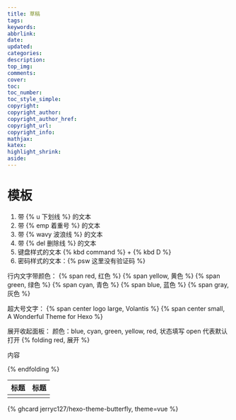 ```yaml
---
title: 草稿
tags:
keywords:
abbrlink:
date:
updated:
categories:
description:
top_img:
comments:
cover:
toc:
toc_number:
toc_style_simple:
copyright:
copyright_author:
copyright_author_href:
copyright_url:
copyright_info:
mathjax:
katex:
highlight_shrink:
aside:
---
```


# 模板

1. 带 {% u 下划线 %} 的文本
2. 带 {% emp 着重号 %} 的文本
3. 带 {% wavy 波浪线 %} 的文本
4. 带 {% del 删除线 %} 的文本
5. 键盘样式的文本 {% kbd command %} + {% kbd D %}
6. 密码样式的文本：{% psw 这里没有验证码 %}

行内文字带颜色：
{% span red, 红色 %}
{% span yellow, 黄色 %}
{% span green, 绿色 %}
{% span cyan, 青色 %}
{% span blue, 蓝色 %}
{% span gray, 灰色 %}

超大号文字：
{% span center logo large, Volantis %}
{% span center small, A Wonderful Theme for Hexo %}

展开收起面板：
颜色：blue, cyan, green, yellow, red, 状态填写 open 代表默认打开
{% folding red, 展开 %}

内容

{% endfolding %}

|标题|标题|
|--|--|
|||

{% ghcard jerryc127/hexo-theme-butterfly, theme=vue %}